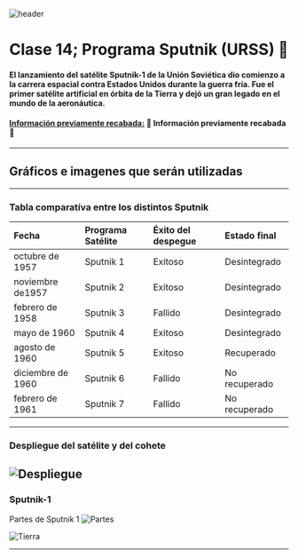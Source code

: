 ![header](https://cdn.zendalibros.com/wp-content/uploads/2022/09/lanzamiento-del-sputnik-1.jpg)
# Clase 14; Programa Sputnik (URSS) :star2:
 
#### El lanzamiento del satélite Sputnik-1 de la Unión Soviética dio comienzo a la carrera espacial contra Estados Unidos durante la guerra fría. Fue el primer satélite artificial en órbita de la Tierra y dejó un gran legado en el mundo de la aeronáutica. 


#### [Información previamente recabada:](https://github.com/SateliteSputnik/Clase-11#readme) :star2: Información previamente recabada :star2:
---

## Gráficos e imagenes que serán utilizadas
--- 
### Tabla comparatíva entre los distintos Sputnik 
|Fecha     |Programa Satélite  |Éxito del despegue  |Estado final  |
|:---------------------|:--------------|:--------------|:--------------|
|octubre de 1957	|Sputnik 1	|Exitoso	|Desintegrado |
|noviembre de1957	|Sputnik 2	|Exitoso	|Desintegrado |
|febrero de 1958	|Sputnik 3	|Fallido	|Desintegrado |
|mayo de 1960	|Sputnik 4	|Exitoso	|Desintegrado |
|agosto de 1960	|Sputnik 5	|Exitoso	|Recuperado |
|diciembre de 1960	|Sputnik 6	|Fallido	|No recuperado |
|febrero de 1961	|Sputnik 7	|Fallido	|No recuperado |

---
### Despliegue del satélite y del cohete
![Despliegue](https://i.imgur.com/JbzgB67.gif)
---
### Sputnik-1
Partes de Sputnik 1
![Partes](https://github.com/SateliteSputnik/Clase-14/blob/main/src/PARTES_SPUTNIK_Mesa_de_trabajo_1_Mesa_de_trabajo_1.svg)


![Tierra](https://thescientificjournalclub.files.wordpress.com/2017/10/earth-3840x2160-planet-space-10012-e1508210216529.jpg)


---

